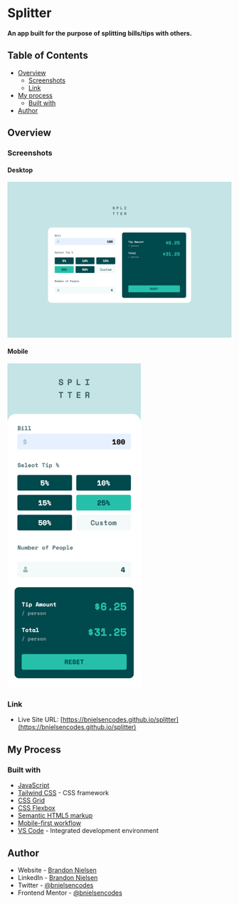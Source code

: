 # Splitter

#### An app built for the purpose of splitting bills/tips with others.

## Table of Contents

- [Overview](#overview)
  - [Screenshots](#screenshots)
  - [Link](#link)
- [My process](#my-process)
  - [Built with](#built-with)
- [Author](#author)

## Overview

### Screenshots

#### Desktop

![screenshot of Splitter tip calculator desktop website](assets/images/screenshots/Splitter.png)

#### Mobile

<img src="assets/images/screenshots/Splitter_Mobile.png" alt="screenshot of Splitter tip calculator mobile website" width="300">

### Link

- Live Site URL: [https://bnielsencodes.github.io/splitter](https://bnielsencodes.github.io/splitter)

## My Process

### Built with

- [JavaScript](https://developer.mozilla.org/en-US/docs/Web/JavaScript)
- [Tailwind CSS](https://tailwindcss.com) - CSS framework
- [CSS Grid](https://developer.mozilla.org/en-US/docs/Web/CSS/CSS_grid_layout)
- [CSS Flexbox](https://developer.mozilla.org/en-US/docs/Learn/CSS/CSS_layout/Flexbox)
- [Semantic HTML5 markup](https://www.w3schools.com/html/html5_semantic_elements.asp)
- [Mobile-first workflow](https://developer.mozilla.org/en-US/docs/Learn/CSS/CSS_layout/Responsive_Design)
- [VS Code](https://code.visualstudio.com/) - Integrated development environment

## Author

- Website - [Brandon Nielsen](https://www.bnielsen.dev)
- LinkedIn - [Brandon Nielsen](https://www.linkedin.com/in/bnielsencodes)
- Twitter - [@bnielsencodes](https://twitter.com/bnielsencodes)
- Frontend Mentor - [@bnielsencodes](https://www.frontendmentor.io/profile/bnielsencodes)
